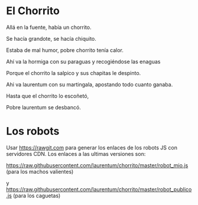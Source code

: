 # El Chorrito

Allá en la fuente, había un chorrito.

Se hacía grandote, se hacía chiquito.

Estaba de mal humor, pobre chorrito tenía calor.


Ahí va la hormiga con su paraguas y recogiéndose las enaguas

Porque el chorrito la salpico y sus chapitas le despinto.


Ahi va laurentum con su martingala, apostando todo cuanto ganaba.

Hasta que el chorrito lo escoñetó,

Pobre laurentum se desbancó.


# Los robots

Usar https://rawgit.com para generar los enlaces de los robots JS con servidores CDN. Los enlaces a las ultimas versiones son:

https://raw.githubusercontent.com/laurentum/chorrito/master/robot_mio.js (para los machos valientes)

y https://raw.githubusercontent.com/laurentum/chorrito/master/robot_publico.js (para los caguetas)
